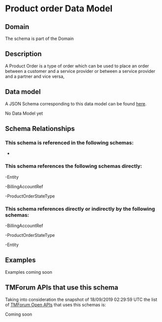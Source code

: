 # Product order Data Model

## Domain

The  schema is part of the  Domain

## Description

A Product Order is a type of order which  can  be used to place an order between a customer and a service provider or between a service provider and a partner and vice versa,

## Data model

A JSON Schema corresponding to this data model can be found
[here](https://github.com/tmforum-rand/schemas/blob/master/Customer/ProductOrder.schema.json).

No Data Model yet

## Schema Relationships

### This schema is referenced in the following schemas:

-

### This schema references the following schemas directly:

-Entity

-BillingAccountRef

-ProductOrderStateType

### This schema references directly or indirectly by the following schemas:

-BillingAccountRef

-ProductOrderStateType

-Entity



## Examples

Examples coming soon

## TMForum APIs that use this schema

Taking into consideration the snapshot of 18/09/2019 02:29:59 UTC the list of [TMForum Open APIs](https://www.tmforum.org/open-apis/) that uses this schemas is:

Coming soon